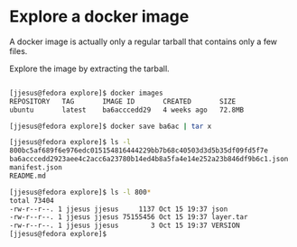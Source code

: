 # Explore a docker image

A docker image is actually only a regular tarball that
 contains only a few files.

Explore the image by extracting the tarball.

```bash

[jjesus@fedora explore]$ docker images
REPOSITORY   TAG       IMAGE ID       CREATED       SIZE
ubuntu       latest    ba6acccedd29   4 weeks ago   72.8MB

[jjesus@fedora explore]$ docker save ba6ac | tar x

[jjesus@fedora explore]$ ls -l
800bc5af689f6e976edc015154816444229bb7b68c40503d3d5b35df09fd5f7e
ba6acccedd2923aee4c2acc6a23780b14ed4b8a5fa4e14e252a23b846df9b6c1.json
manifest.json
README.md

[jjesus@fedora explore]$ ls -l 800*
total 73404
-rw-r--r--. 1 jjesus jjesus     1137 Oct 15 19:37 json
-rw-r--r--. 1 jjesus jjesus 75155456 Oct 15 19:37 layer.tar
-rw-r--r--. 1 jjesus jjesus        3 Oct 15 19:37 VERSION
[jjesus@fedora explore]$ 


```

